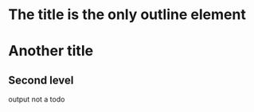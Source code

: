# The title is the only outline element


# Another title

## Second level

output <!--# TODO this is an item --> not a todo
